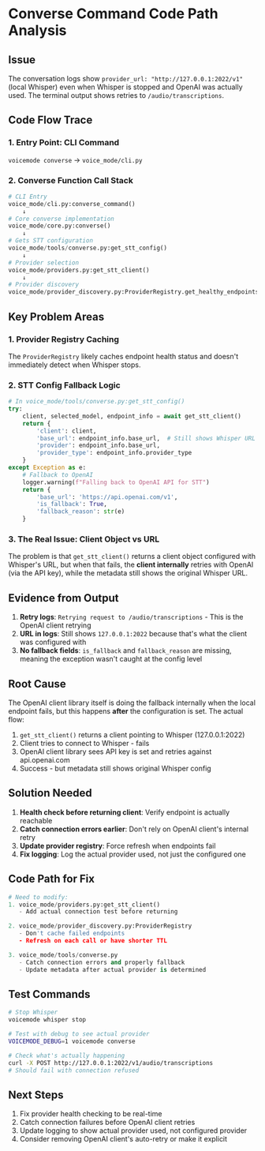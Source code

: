 # Converse Command Code Path Analysis

## Issue
The conversation logs show `provider_url: "http://127.0.0.1:2022/v1"` (local Whisper) even when Whisper is stopped and OpenAI was actually used. The terminal output shows retries to `/audio/transcriptions`.

## Code Flow Trace

### 1. Entry Point: CLI Command
`voicemode converse` → `voice_mode/cli.py`

### 2. Converse Function Call Stack

```python
# CLI Entry
voice_mode/cli.py:converse_command()
    ↓
# Core converse implementation
voice_mode/core.py:converse()
    ↓
# Gets STT configuration
voice_mode/tools/converse.py:get_stt_config()
    ↓
# Provider selection
voice_mode/providers.py:get_stt_client()
    ↓
# Provider discovery
voice_mode/provider_discovery.py:ProviderRegistry.get_healthy_endpoints()
```

## Key Problem Areas

### 1. Provider Registry Caching
The `ProviderRegistry` likely caches endpoint health status and doesn't immediately detect when Whisper stops.

### 2. STT Config Fallback Logic
```python
# In voice_mode/tools/converse.py:get_stt_config()
try:
    client, selected_model, endpoint_info = await get_stt_client()
    return {
        'client': client,
        'base_url': endpoint_info.base_url,  # Still shows Whisper URL
        'provider': endpoint_info.base_url,
        'provider_type': endpoint_info.provider_type
    }
except Exception as e:
    # Fallback to OpenAI
    logger.warning(f"Falling back to OpenAI API for STT")
    return {
        'base_url': 'https://api.openai.com/v1',
        'is_fallback': True,
        'fallback_reason': str(e)
    }
```

### 3. The Real Issue: Client Object vs URL
The problem is that `get_stt_client()` returns a client object configured with Whisper's URL, but when that fails, the **client internally** retries with OpenAI (via the API key), while the metadata still shows the original Whisper URL.

## Evidence from Output

1. **Retry logs**: `Retrying request to /audio/transcriptions` - This is the OpenAI client retrying
2. **URL in logs**: Still shows `127.0.0.1:2022` because that's what the client was configured with
3. **No fallback fields**: `is_fallback` and `fallback_reason` are missing, meaning the exception wasn't caught at the config level

## Root Cause

The OpenAI client library itself is doing the fallback internally when the local endpoint fails, but this happens **after** the configuration is set. The actual flow:

1. `get_stt_client()` returns a client pointing to Whisper (127.0.0.1:2022)
2. Client tries to connect to Whisper - fails
3. OpenAI client library sees API key is set and retries against api.openai.com
4. Success - but metadata still shows original Whisper config

## Solution Needed

1. **Health check before returning client**: Verify endpoint is actually reachable
2. **Catch connection errors earlier**: Don't rely on OpenAI client's internal retry
3. **Update provider registry**: Force refresh when endpoints fail
4. **Fix logging**: Log the actual provider used, not just the configured one

## Code Path for Fix

```python
# Need to modify:
1. voice_mode/providers.py:get_stt_client()
   - Add actual connection test before returning

2. voice_mode/provider_discovery.py:ProviderRegistry
   - Don't cache failed endpoints
   - Refresh on each call or have shorter TTL

3. voice_mode/tools/converse.py
   - Catch connection errors and properly fallback
   - Update metadata after actual provider is determined
```

## Test Commands

```bash
# Stop Whisper
voicemode whisper stop

# Test with debug to see actual provider
VOICEMODE_DEBUG=1 voicemode converse

# Check what's actually happening
curl -X POST http://127.0.0.1:2022/v1/audio/transcriptions
# Should fail with connection refused
```

## Next Steps

1. Fix provider health checking to be real-time
2. Catch connection failures before OpenAI client retries
3. Update logging to show actual provider used, not configured provider
4. Consider removing OpenAI client's auto-retry or make it explicit